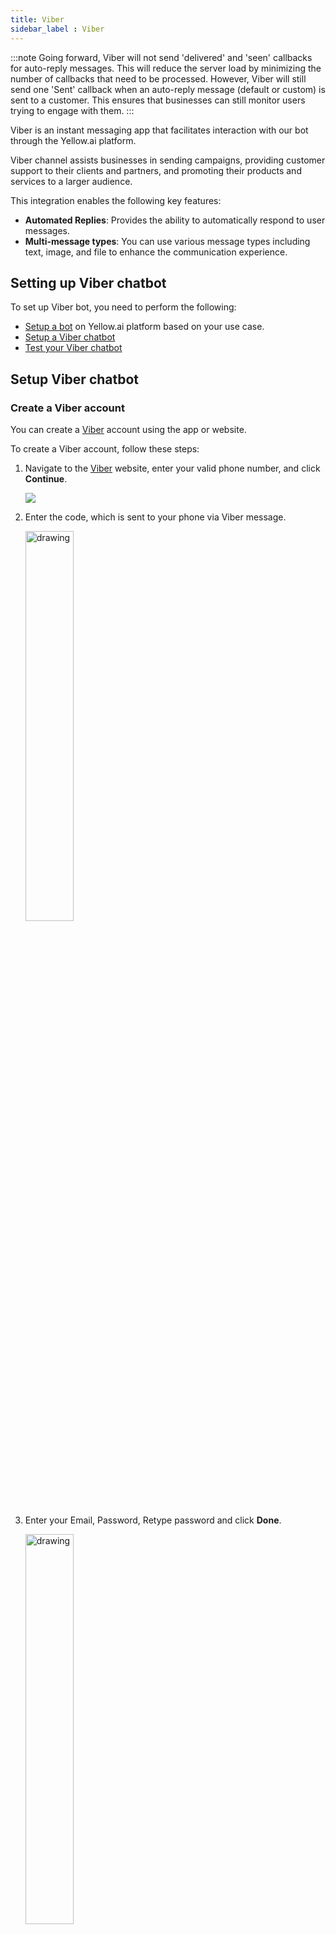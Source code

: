 ```yaml
---
title: Viber
sidebar_label : Viber
---
```


:::note
Going forward, Viber will not send 'delivered' and 'seen' callbacks for auto-reply messages. This will reduce the server load by minimizing the number of callbacks that need to be processed. However, Viber will still send one 'Sent' callback when an auto-reply message (default or custom) is sent to a customer. This ensures that businesses can still monitor users trying to engage with them.
:::

Viber is an instant messaging app that facilitates interaction with our bot through the Yellow.ai platform.

Viber channel assists businesses in sending campaigns, providing customer support to their clients and partners, and promoting their products and services to a larger audience. 

This integration enables the following key features: 

* **Automated Replies**: Provides the ability to automatically respond to user messages.
* **Multi-message types**: You can use various message types including text, image, and file to enhance the communication experience.

## Setting up Viber chatbot

To set up Viber bot, you need to perform the following:

* [Setup a bot](https://docs.yellow.ai/docs/platform_concepts/Getting%20Started/account-setup#create-your-first-bot) on Yellow.ai platform based on your use case.
* [Setup a Viber chatbot](#connect)
* [Test your Viber chatbot](#test)

## Setup Viber chatbot

### Create a Viber account

You can create a [Viber](https://account.viber.com/) account using the app or website.

To create a Viber account, follow these steps:

1. Navigate to the [Viber](https://account.viber.com/) website, enter your valid phone number, and click **Continue**.

   ![](https://i.imgur.com/ja8RAj6.png)

2. Enter the code, which is sent to your phone via Viber message.
	 
	 <img src="https://i.imgur.com/0l1GZLO.png" alt="drawing" width="40%"/> 
	 
3. Enter your Email, Password, Retype password and click **Done**.

    <img src="https://i.imgur.com/INu0Jj4.png" alt="drawing" width="40%"/>

  * Your Viber account will be created.

   ![](https://i.imgur.com/8MGbUyn.png)

### Create your bot account in Viber 

To create a Viber chatbot on the [Viber Admin Panel](https://partners.viber.com/account/), use the phone number associated with your Viber account to login. Once you have created a bot account, you will receive a Token which is used to connect your bot with a Viber channel.

To create a Viber chatbot, follow these steps:

1. Go to the [Viber Admin Panel](https://partners.viber.com/account/) and enter the same phone number you used to create your Viber account and click **login**.
  
   <img src="https://i.imgur.com/RfBS2Op.png" alt="drawing" width="50%"/>

2. Enter the verification code sent to your phone via Viber message, and click **Next**. 

    <img src="https://i.imgur.com/ujdAvGp.png" alt="drawing" width="50%"/>
  
3. Click **Create bot account**.  

   ![](https://i.imgur.com/cvTnM2B.png)

4. Enter the following information:
   * **Account image**: Add the image of your business that will be displayed in your bot account and as an icon in messages.
   * **Account name:** Enter your bot name.
   * **URL**: Based on your account name, an ID will be generated and added to your bot link.
   * **Category**: Select the category for which you are setting up the bot.
   * **Account description**: Enter the description of the bot that will be displayed under your logo. For example, you can specify about your brand.
   * **Website address:** Enter the web address of your business site.
   * **Email address:** Enter your valid email address. 
   * **Location:** Add your business location.
   * After adding all the details, confirm that you agree Viber terms and policy, and click **Create**.

    ![](https://i.imgur.com/cj0R78k.png)

5. A token is generated after creating a bot account. Copy the token.

    <img src="https://i.imgur.com/wDVWaPr.png" alt="drawing" width="70%"/> 
	
6. If you already have an account, you can find your token under the **Info** tab. 	
	
	 ![](https://i.imgur.com/dB8MpuY.png)

### Connect Viber to your bot

To connect Viber to the Yellow.ai platform, follow these steps:

1. On the left navigation bar, click **Extensions**.

    ![](https://imgur.com/PIOvT6K.png)

2. Click **Channels** > **Messaging** > **Viber**.

   ![](https://imgur.com/8EudkaC.png)

3. Enter the **Viber business service ID** that you have copied from the Viber admin panel and click **Save**.

   <img src="https://imgur.com/y4cTA3e.png" alt="drawing" width="90%"/>

4. Navigate to the **Overview** page, under **Active channels** section, you can see that Viber channel is successfully connected to your bot.

    ![](https://imgur.com/OC4QmdK.png)
    
## Setup your bot

Set up your bot with the intents to automatically respond to user messages on Viber.

* **Define bot's purpose and scope**: First, understand the scope and purpose of your bot (use case). Clearly outline what types of questions or requests the bot should handle based on your intended use case.
* **[Create Intents](https://docs.yellow.ai/docs/platform_concepts/studio/train/intents)**: Add the intents that correspond to common questions or requests from users. Within each intent, add the relevant utterances and ensure they are trained to trigger the appropriate flow.
* **[Create flows](https://docs.yellow.ai/docs/platform_concepts/studio/build/Flows/journeys)**: Design customized conversation flows to manage responses. You can use the nodes within the flow.

Once you set up the bot, verify whether the bot responds to user according to the defined use case.    

## Test your bot on Viber

After connecting your bot to Viber, you can test your bot by downloading the Viber app on your mobile device from the Playstore.

To test your bot on Viber, follow these steps:

1. Open the Viber app that you have downloaded on your mobile device and search for your bot.

   * You can either scan the QR code from the [Viber chatbot account](https://partners.viber.com/account/) that you have created.
  
     ![](https://i.imgur.com/290utvn.png)
	 
	 OR	 
   * You can search the bot from your mobile app.

	 <img src="https://i.imgur.com/GlmPafa.png" alt="drawing" width="40%"/>

2. Select your respective bot.

	  <img src="https://i.imgur.com/QaekCI7.png" alt="drawing" width="40%"/>

3. Start the conversation to test the chatbot. Ensure that you have created the bot with intents and configured the flows with the same intent.

	 <img src="https://i.imgur.com/YbIFnOv.png" alt="drawing" width="40%"/>

* If the intent does not match, the bot should be able to respond with a fallback message.

4. If a flow is configured for agent reply using the [raise ticket](https://docs.yellow.ai/docs/platform_concepts/studio/build/nodes/action-nodes-overview/raise-ticket) node to start a conversation with an agent, it initiates a conversation with the agent. Once a conversation is initiated, the user can talk to the agent.

    <img src="https://i.imgur.com/M6JA7UY.png" alt="drawing" width="30%"/>
    
5. To view the entire conversation between the live agent and user, navigate to the **Inbox** module in the platform and select **Bot messages** in the **My Chats** section.

    ![](https://i.imgur.com/j4PiXu3.png)


* When the conversation between the agent and user ends, the bot takes the conversation forward with the user.
     
     

## Getting Viber link

Viber links are URLs similar to [deep links](https://developers.viber.com/docs/tools/deep-links/) and are designed to provide a seamless user experience. Clicking these links directs users to specific interactions within the Viber app.

You can get the Viber links manually by appending your chatbot username to the Viber deep link.

To get the Viber links, follow these steps:

1. Open Viber app and navigate to **More** > **Settings**.

    <img src="https://i.imgur.com/HEBiryx.png" alt="drawing" width="60%"/>
    
2. In **URL**, copy your bot's username.

     <img src="https://i.imgur.com/G25TXg0.png" alt="drawing" width="40%"/>   
     
3. Paste the bot username at the end of `viber://pa?chatURI=`. For instance, if your bot's username is 'xyz', the link will be `viber://pa?chatURI=xyz`.

4. Embed this link on your business website for user access and interaction. 